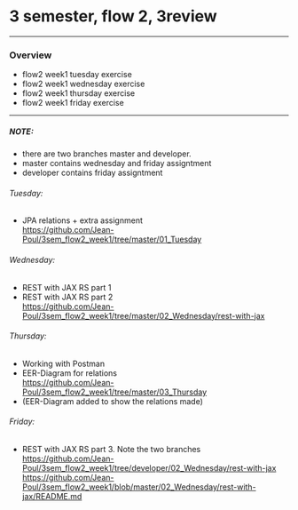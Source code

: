 # 3 semester, flow 2, 3review
-------------------------------------------------------------------------------------------------
### Overview
  - flow2 week1 tuesday exercise
  - flow2 week1 wednesday exercise
  - flow2 week1 thursday exercise
  - flow2 week1 friday exercise
-------------------------------------------------------------------------------------------------

##### NOTE: 
- there are two branches master and developer.
- master contains wednesday and friday assigntment
- developer contains friday assigntment

###### Tuesday: 
- JPA relations + extra assignment <br/>
https://github.com/Jean-Poul/3sem_flow2_week1/tree/master/01_Tuesday


###### Wednesday: 
- REST with JAX RS part 1
- REST with JAX RS part 2 <br/>
https://github.com/Jean-Poul/3sem_flow2_week1/tree/master/02_Wednesday/rest-with-jax


###### Thursday: 
- Working with Postman <br/>
- EER-Diagram for relations <br/>
https://github.com/Jean-Poul/3sem_flow2_week1/tree/master/03_Thursday
- (EER-Diagram added to show the relations made)

###### Friday: 
- REST with JAX RS part 3. Note the two branches <br/>
https://github.com/Jean-Poul/3sem_flow2_week1/tree/developer/02_Wednesday/rest-with-jax <br/>
https://github.com/Jean-Poul/3sem_flow2_week1/blob/master/02_Wednesday/rest-with-jax/README.md


